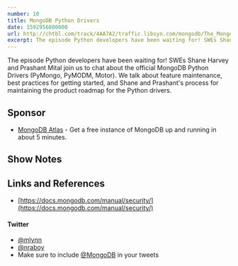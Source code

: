 ```yaml
---
number: 10
title: MongoDB Python Drivers
date: 1592956800000
url: http://chtbl.com/track/4AA7A2/traffic.libsyn.com/mongodb/The_MongoDB_Podcast_-_The_Python_Episode_with_Prashant_and_Shane.mp3
excerpt: The episode Python developers have been waiting for! SWEs Shane Harvey and Prashant Mital join us to chat about the official MongoDB Python Drivers (PyMongo, PyMODM, Motor). We talk about feature maintenance, best practices for getting started, and Shane and Prashant's process for maintaining the product roadmap for the Python drivers. 
---
```


The episode Python developers have been waiting for! SWEs Shane Harvey and Prashant Mital join us to chat about the official MongoDB Python Drivers (PyMongo, PyMODM, Motor). We talk about feature maintenance, best practices for getting started, and Shane and Prashant's process for maintaining the product roadmap for the Python drivers. 


## Sponsor

* [MongoDB Atlas](https://cloud.mongodb.com) - Get a free instance of MongoDB up and running in about 5 minutes.

## Show Notes

## Links and References
* [https://docs.mongodb.com/manual/security/](https://docs.mongodb.com/manual/security/)

#### Twitter
 * [@mlynn](https://twitter.com/mlynn)
 * [@nraboy](https://twitter.com/nraboy)
 * Make sure to include [@MongoDB](https://twitter.com/MongoDB) in your tweets